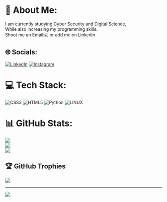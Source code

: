 # 💫 About Me:
I am currently studying Cyber Security and Digital Science, <br>
While also increasing my programming skills. <br>
Shoot me an Email✉️ or add me on Linkedin


## 🌐 Socials:
[![LinkedIn](https://img.shields.io/badge/LinkedIn-%230077B5.svg?logo=linkedin&logoColor=white)](https://www.linkedin.com/in/kunal-gawande-99ab341ab/)
[![Instagram](https://img.shields.io/badge/Instagram-%23E4405F.svg?logo=Instagram&logoColor=white)](https://www.instagram.com/kunal.gawande_7542/) 

# 💻 Tech Stack:
![CSS3](https://img.shields.io/badge/css3-%231572B6.svg?style=for-the-badge&logo=css3&logoColor=white) ![HTML5](https://img.shields.io/badge/html5-%23E34F26.svg?style=for-the-badge&logo=html5&logoColor=white) ![Python](https://img.shields.io/badge/python-3670A0?style=for-the-badge&logo=python&logoColor=ffdd54) ![LINUX](https://img.shields.io/badge/Linux-FCC624?style=for-the-badge&logo=linux&logoColor=black)
# 📊 GitHub Stats:
![](https://github-readme-stats.vercel.app/api?username=ethalkunal&theme=dark&hide_border=false&include_all_commits=false&count_private=false)<br/>
![](https://github-readme-streak-stats.herokuapp.com/?user=ethalkunal&theme=dark&hide_border=false)<br/>
![](https://github-readme-stats.vercel.app/api/top-langs/?username=ethalkunal&theme=dark&hide_border=false&include_all_commits=false&count_private=false&layout=compact)

## 🏆 GitHub Trophies
![](https://github-profile-trophy.vercel.app/?username=ethalkunal&theme=dracula&no-frame=true&no-bg=false&margin-w=4)

---
[![](https://visitcount.itsvg.in/api?id=ethalkunal&icon=0&color=5)](https://visitcount.itsvg.in)

